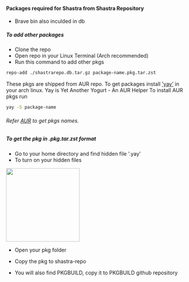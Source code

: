 #### Packages required for Shastra from Shastra Repository

- Brave bin also inculded in db

##### To add other packages
- Clone the repo
- Open repo in your Linux Terminal (Arch recommended)
- Run this command to add other pkgs

```sh
repo-add ./shastrarepo.db.tar.gz package-name.pkg.tar.zst
```

These pkgs are shipped from AUR repo.
To get packages install ['yay'](https://github.com/Jguer/yay) in your arch linux.
Yay is Yet Another Yogurt - An AUR Helper
To install AUR pkgs run
```sh
yay -S package-name
```
###### Refer [AUR](https://aur.archlinux.org/packages) to get pkgs names.

##### To get the pkg in .pkg.tar.zst format
- Go to your home directory and find hidden file '.yay'
- To turn on your hidden files 
<img src="https://i.ibb.co/NC8jVcZ/hiddenfiles.png" width="200px">

- Open your pkg folder

- Copy the pkg to shastra-repo
- You will also find PKGBUILD, copy it to PKGBUILD github repository
